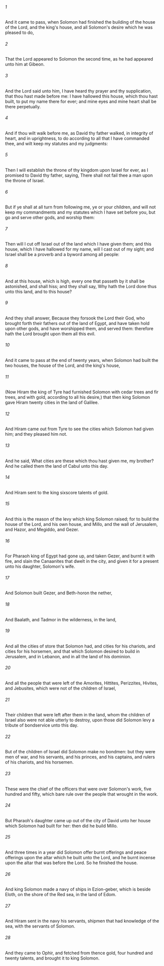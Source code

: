 ###### 1
And it came to pass, when Solomon had finished the building of the house of the Lord, and the king's house, and all Solomon's desire which he was pleased to do,

###### 2
That the Lord appeared to Solomon the second time, as he had appeared unto him at Gibeon.

###### 3
And the Lord said unto him, I have heard thy prayer and thy supplication, that thou hast made before me: I have hallowed this house, which thou hast built, to put my name there for ever; and mine eyes and mine heart shall be there perpetually.

###### 4
And if thou wilt walk before me, as David thy father walked, in integrity of heart, and in uprightness, to do according to all that I have commanded thee, and wilt keep my statutes and my judgments:

###### 5
Then I will establish the throne of thy kingdom upon Israel for ever, as I promised to David thy father, saying, There shall not fail thee a man upon the throne of Israel.

###### 6
But if ye shall at all turn from following me, ye or your children, and will not keep my commandments and my statutes which I have set before you, but go and serve other gods, and worship them:

###### 7
Then will I cut off Israel out of the land which I have given them; and this house, which I have hallowed for my name, will I cast out of my sight; and Israel shall be a proverb and a byword among all people:

###### 8
And at this house, which is high, every one that passeth by it shall be astonished, and shall hiss; and they shall say, Why hath the Lord done thus unto this land, and to this house?

###### 9
And they shall answer, Because they forsook the Lord their God, who brought forth their fathers out of the land of Egypt, and have taken hold upon other gods, and have worshipped them, and served them: therefore hath the Lord brought upon them all this evil.

###### 10
And it came to pass at the end of twenty years, when Solomon had built the two houses, the house of the Lord, and the king's house,

###### 11
(Now Hiram the king of Tyre had furnished Solomon with cedar trees and fir trees, and with gold, according to all his desire,) that then king Solomon gave Hiram twenty cities in the land of Galilee.

###### 12
And Hiram came out from Tyre to see the cities which Solomon had given him; and they pleased him not.

###### 13
And he said, What cities are these which thou hast given me, my brother? And he called them the land of Cabul unto this day.

###### 14
And Hiram sent to the king sixscore talents of gold.

###### 15
And this is the reason of the levy which king Solomon raised; for to build the house of the Lord, and his own house, and Millo, and the wall of Jerusalem, and Hazor, and Megiddo, and Gezer.

###### 16
For Pharaoh king of Egypt had gone up, and taken Gezer, and burnt it with fire, and slain the Canaanites that dwelt in the city, and given it for a present unto his daughter, Solomon's wife.

###### 17
And Solomon built Gezer, and Beth-horon the nether,

###### 18
And Baalath, and Tadmor in the wilderness, in the land,

###### 19
And all the cities of store that Solomon had, and cities for his chariots, and cities for his horsemen, and that which Solomon desired to build in Jerusalem, and in Lebanon, and in all the land of his dominion.

###### 20
And all the people that were left of the Amorites, Hittites, Perizzites, Hivites, and Jebusites, which were not of the children of Israel,

###### 21
Their children that were left after them in the land, whom the children of Israel also were not able utterly to destroy, upon those did Solomon levy a tribute of bondservice unto this day.

###### 22
But of the children of Israel did Solomon make no bondmen: but they were men of war, and his servants, and his princes, and his captains, and rulers of his chariots, and his horsemen.

###### 23
These were the chief of the officers that were over Solomon's work, five hundred and fifty, which bare rule over the people that wrought in the work.

###### 24
But Pharaoh's daughter came up out of the city of David unto her house which Solomon had built for her: then did he build Millo.

###### 25
And three times in a year did Solomon offer burnt offerings and peace offerings upon the altar which he built unto the Lord, and he burnt incense upon the altar that was before the Lord. So he finished the house.

###### 26
And king Solomon made a navy of ships in Ezion-geber, which is beside Eloth, on the shore of the Red sea, in the land of Edom.

###### 27
And Hiram sent in the navy his servants, shipmen that had knowledge of the sea, with the servants of Solomon.

###### 28
And they came to Ophir, and fetched from thence gold, four hundred and twenty talents, and brought it to king Solomon.

